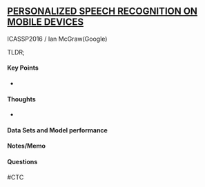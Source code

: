 ## [PERSONALIZED SPEECH RECOGNITION ON MOBILE DEVICES](https://arxiv.org/abs/1603.03185)
ICASSP2016 / Ian McGraw(Google) 

TLDR;  

#### Key Points
- 

#### Thoughts
- 

#### Data Sets and Model performance

#### Notes/Memo

#### Questions 

#CTC 
